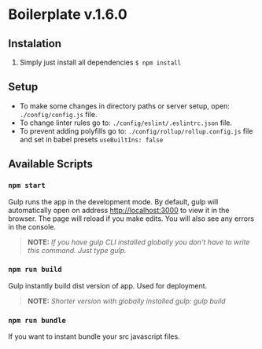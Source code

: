 # Boilerplate v.1.6.0

## Instalation

1. Simply just install all dependencies
	`$ npm install`

## Setup

* To make some changes in directory paths or server setup, open: `./config/config.js` file.
* To change linter rules go to: `./config/eslint/.eslintrc.json` file.
* To prevent adding polyfills go to: `./config/rollup/rollup.config.js` file and set in babel presets `useBuiltIns: false`

## Available Scripts

### `npm start`

Gulp runs the app in the development mode. 
By default, gulp will automatically open on address [http://localhost:3000](http://localhost:3000) to view it in the browser.
The page will reload if you make edits.
You will also see any errors in the console.

> **NOTE:** *If you have gulp CLI installed globally you don't have to write this command. Just type gulp.*

### `npm run build`

Gulp instantly build dist version of app. Used for deployment.

> **NOTE:** *Shorter version with globally installed gulp: gulp build*

### `npm run bundle`

If you want to instant bundle your src javascript files. 